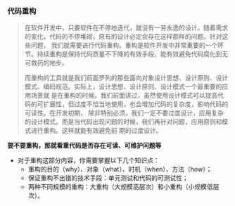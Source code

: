 ### 代码重构

> 在软件开发中，只要软件在不停地迭代，就没有一劳永逸的设计。随着需求的变化，代码的不停堆砌，原有的设计必定会存在这样那样的问题。针对这些问题，
> 我们就需要进行代码重构。重构是软件开发中非常重要的一个环节。持续重构是保持代码质量不下降的有效手段，能有效避免代码腐化到无可救药的地步。
>
> 而重构的工具就是我们前面罗列的那些面向对象设计思想、设计原则、设计模式、编码规范。实际上，设计思想、设计原则、设计模式一个最重要的应用场景就
> 是在重构的时候。我们前面讲过，虽然使用设计模式可以提高代码的可扩展性，但过度不恰当地使用，也会增加代码的复杂度，影响代码的可读性。在开发初期，
> 除非特别必须，我们一定不要过度设计，应用复杂的设计模式。而是当代码出现问题的时候，我们再针对问题，应用原则和模式进行重构。这样就能有效避免前
> 期的过度设计。

**要不要重构，那就看重代码是否存在可读、可维护问题等**

- 对于重构这部分内容，你需要掌握以下几个知识点：
    - 重构的目的（why）、对象（what）、时机（when）、方法（how）；
    - 保证重构不出错的技术手段：单元测试和代码的可测试性；
    - 两种不同规模的重构：大重构（大规模高层次）和小重构（小规模低层次）。